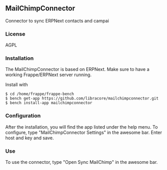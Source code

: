 ## MailChimpConnector

Connector to sync ERPNext contacts and campai

### License

AGPL

### Installation

The MailChimpConnector is based on ERPNext. Make sure to have a working Frappe/ERPNext server running.

Install with 

    $ cd /home/frappe/frappe-bench
    $ bench get-app https://github.com/libracore/mailchimpconnector.git
    $ bench install-app mailchimpconnector

### Configuration

After the installation, you will find the app listed under the help menu. 
To configure, type "MailChimpConnector Settings" in the awesome bar. Enter host and key and save.

### Use

To use the connector, type "Open Sync MailChimp" in the awesome bar.
